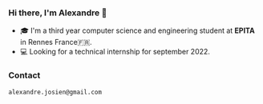 ### Hi there, I'm Alexandre 👋

- 🎓 I'm a third year computer science and engineering student at __EPITA__ in Rennes France🇫🇷.
- 💻 Looking for a technical internship for september 2022.

### Contact
```
alexandre.josien@gmail.com
```

<!--
**Alex375/Alex375** is a ✨ _special_ ✨ repository because its `README.md` (this file) appears on your GitHub profile.

Here are some ideas to get you started:

- 🔭 I’m currently working on ...
- 🌱 I’m currently learning ...
- 👯 I’m looking to collaborate on ...
- 🤔 I’m looking for help with ...
- 💬 Ask me about ...
- 📫 How to reach me: ...
- 😄 Pronouns: ...
- ⚡ Fun fact: ...
-->
